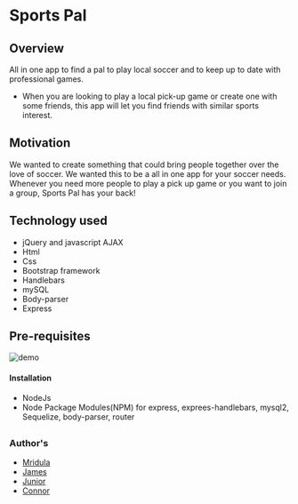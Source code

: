 # Sports Pal
## Overview
All in one app to find a pal to play local soccer and to keep up to date with professional games.  

* When you are looking to play a local pick-up game or create one with some friends, this app will let you find friends with similar sports interest.

## Motivation
We wanted to create something that could bring people together over the love of soccer. We wanted this to be a all in one app for your soccer needs. Whenever you need more people to play a pick up game or you want to join a group, Sports Pal has your back! 

## Technology used
* jQuery and javascript AJAX
* Html
* Css
* Bootstrap framework 
* Handlebars
* mySQL
* Body-parser
* Express

## Pre-requisites

![demo](demo.gif)

#### Installation
* NodeJs
* Node Package Modules(NPM) for express, exprees-handlebars, mysql2, Sequelize, body-parser, router

##
### Author's
* [Mridula](https://github.com/MridulaUdayaShankar)
* [James](https://github.com/ellisjames)
* [Junior](https://github.com/jsalamanca23)
* [Connor](https://github.com/Connor218)
